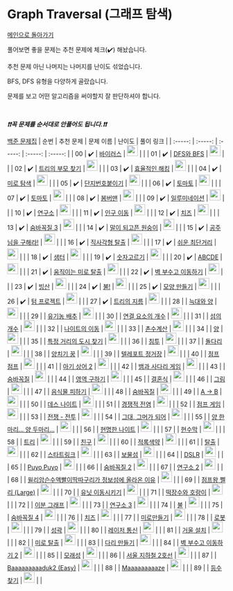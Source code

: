 # Graph Traversal (그래프 탐색)

[메인으로 돌아가기](https://github.com/tony9402/baekjoon)

풀어보면 좋을 문제는 추천 문제에 체크(:heavy_check_mark:) 해놨습니다.

추천 문제 아닌 나머지는 나머지를 난이도 섞었습니다.

BFS, DFS 유형을 다양하게 골랐습니다. 

문제를 보고 어떤 알고리즘을 써야할지 잘 판단하셔야 합니다.

<br>

***❗️❗️꼭 문제를 순서대로 안풀어도 됩니다.❗️❗️***

[백준 문제집](https://www.acmicpc.net/workbook/view/6853)
|          순번          |        추천 문제         |        문제 이름         |         난이도          |        풀이 링크         |
| :-----: | :-----: | :-----: | :-----: | :-----: |
| 00 |  :heavy_check_mark:  | <a href="http://boj.kr/2606" target="_blank">바이러스</a> | <img height="25px" width="25px=" src="https://static.solved.ac/tier_small/8.svg"/> |                      |
| 01 |  :heavy_check_mark:  | <a href="http://boj.kr/1260" target="_blank">DFS와 BFS</a> | <img height="25px" width="25px=" src="https://static.solved.ac/tier_small/9.svg"/> |                      |
| 02 |  :heavy_check_mark:  | <a href="http://boj.kr/11725" target="_blank">트리의 부모 찾기</a> | <img height="25px" width="25px=" src="https://static.solved.ac/tier_small/9.svg"/> |                      |
| 03 |  :heavy_check_mark:  | <a href="http://boj.kr/1325" target="_blank">효율적인 해킹</a> | <img height="25px" width="25px=" src="https://static.solved.ac/tier_small/9.svg"/> |                      |
| 04 |  :heavy_check_mark:  | <a href="http://boj.kr/2178" target="_blank">미로 탐색</a> | <img height="25px" width="25px=" src="https://static.solved.ac/tier_small/10.svg"/> |                      |
| 05 |  :heavy_check_mark:  | <a href="http://boj.kr/2667" target="_blank">단지번호붙이기</a> | <img height="25px" width="25px=" src="https://static.solved.ac/tier_small/10.svg"/> |                      |
| 06 |  :heavy_check_mark:  | <a href="http://boj.kr/7576" target="_blank">토마토</a> | <img height="25px" width="25px=" src="https://static.solved.ac/tier_small/10.svg"/> |                      |
| 07 |  :heavy_check_mark:  | <a href="http://boj.kr/7569" target="_blank">토마토</a> | <img height="25px" width="25px=" src="https://static.solved.ac/tier_small/10.svg"/> |                      |
| 08 |  :heavy_check_mark:  | <a href="http://boj.kr/16918" target="_blank">봄버맨</a> | <img height="25px" width="25px=" src="https://static.solved.ac/tier_small/10.svg"/> |                      |
| 09 |  :heavy_check_mark:  | <a href="http://boj.kr/5547" target="_blank">일루미네이션</a> | <img height="25px" width="25px=" src="https://static.solved.ac/tier_small/10.svg"/> |                      |
| 10 |  :heavy_check_mark:  | <a href="http://boj.kr/14502" target="_blank">연구소</a> | <img height="25px" width="25px=" src="https://static.solved.ac/tier_small/11.svg"/> |                      |
| 11 |  :heavy_check_mark:  | <a href="http://boj.kr/16234" target="_blank">인구 이동</a> | <img height="25px" width="25px=" src="https://static.solved.ac/tier_small/11.svg"/> |                      |
| 12 |  :heavy_check_mark:  | <a href="http://boj.kr/2636" target="_blank">치즈</a> | <img height="25px" width="25px=" src="https://static.solved.ac/tier_small/11.svg"/> |                      |
| 13 |  :heavy_check_mark:  | <a href="http://boj.kr/13549" target="_blank">숨바꼭질 3</a> | <img height="25px" width="25px=" src="https://static.solved.ac/tier_small/11.svg"/> |                      |
| 14 |  :heavy_check_mark:  | <a href="http://boj.kr/1600" target="_blank">말이 되고픈 원숭이</a> | <img height="25px" width="25px=" src="https://static.solved.ac/tier_small/11.svg"/> |                      |
| 15 |  :heavy_check_mark:  | <a href="http://boj.kr/17836" target="_blank">공주님을 구해라!</a> | <img height="25px" width="25px=" src="https://static.solved.ac/tier_small/11.svg"/> |                      |
| 16 |  :heavy_check_mark:  | <a href="http://boj.kr/16973" target="_blank">직사각형 탈출</a> | <img height="25px" width="25px=" src="https://static.solved.ac/tier_small/11.svg"/> |                      |
| 17 |  :heavy_check_mark:  | <a href="http://boj.kr/14940" target="_blank">쉬운 최단거리</a> | <img height="25px" width="25px=" src="https://static.solved.ac/tier_small/11.svg"/> |                      |
| 18 |  :heavy_check_mark:  | <a href="http://boj.kr/18513" target="_blank">샘터</a> | <img height="25px" width="25px=" src="https://static.solved.ac/tier_small/11.svg"/> |                      |
| 19 |  :heavy_check_mark:  | <a href="http://boj.kr/2668" target="_blank">숫자고르기</a> | <img height="25px" width="25px=" src="https://static.solved.ac/tier_small/11.svg"/> |                      |
| 20 |  :heavy_check_mark:  | <a href="http://boj.kr/13023" target="_blank">ABCDE</a> | <img height="25px" width="25px=" src="https://static.solved.ac/tier_small/11.svg"/> |                      |
| 21 |  :heavy_check_mark:  | <a href="http://boj.kr/16954" target="_blank">움직이는 미로 탈출</a> | <img height="25px" width="25px=" src="https://static.solved.ac/tier_small/12.svg"/> |                      |
| 22 |  :heavy_check_mark:  | <a href="http://boj.kr/2206" target="_blank">벽 부수고 이동하기</a> | <img height="25px" width="25px=" src="https://static.solved.ac/tier_small/12.svg"/> |                      |
| 23 |  :heavy_check_mark:  | <a href="http://boj.kr/2573" target="_blank">빙산</a> | <img height="25px" width="25px=" src="https://static.solved.ac/tier_small/12.svg"/> |                      |
| 24 |  :heavy_check_mark:  | <a href="http://boj.kr/4179" target="_blank">불!</a> | <img height="25px" width="25px=" src="https://static.solved.ac/tier_small/12.svg"/> |                      |
| 25 |  :heavy_check_mark:  | <a href="http://boj.kr/16932" target="_blank">모양 만들기</a> | <img height="25px" width="25px=" src="https://static.solved.ac/tier_small/12.svg"/> |                      |
| 26 |  :heavy_check_mark:  | <a href="http://boj.kr/9466" target="_blank">텀 프로젝트</a> | <img height="25px" width="25px=" src="https://static.solved.ac/tier_small/12.svg"/> |                      |
| 27 |  :heavy_check_mark:  | <a href="http://boj.kr/1967" target="_blank">트리의 지름</a> | <img height="25px" width="25px=" src="https://static.solved.ac/tier_small/12.svg"/> |                      |
| 28 |                      | <a href="http://boj.kr/16956" target="_blank">늑대와 양</a> | <img height="25px" width="25px=" src="https://static.solved.ac/tier_small/7.svg"/> |                      |
| 29 |                      | <a href="http://boj.kr/1012" target="_blank">유기농 배추</a> | <img height="25px" width="25px=" src="https://static.solved.ac/tier_small/9.svg"/> |                      |
| 30 |                      | <a href="http://boj.kr/11724" target="_blank">연결 요소의 개수</a> | <img height="25px" width="25px=" src="https://static.solved.ac/tier_small/9.svg"/> |                      |
| 31 |                      | <a href="http://boj.kr/4963" target="_blank">섬의 개수</a> | <img height="25px" width="25px=" src="https://static.solved.ac/tier_small/9.svg"/> |                      |
| 32 |                      | <a href="http://boj.kr/7562" target="_blank">나이트의 이동</a> | <img height="25px" width="25px=" src="https://static.solved.ac/tier_small/9.svg"/> |                      |
| 33 |                      | <a href="http://boj.kr/2644" target="_blank">촌수계산</a> | <img height="25px" width="25px=" src="https://static.solved.ac/tier_small/9.svg"/> |                      |
| 34 |                      | <a href="http://boj.kr/3184" target="_blank">양</a> | <img height="25px" width="25px=" src="https://static.solved.ac/tier_small/9.svg"/> |                      |
| 35 |                      | <a href="http://boj.kr/18352" target="_blank">특정 거리의 도시 찾기</a> | <img height="25px" width="25px=" src="https://static.solved.ac/tier_small/9.svg"/> |                      |
| 36 |                      | <a href="http://boj.kr/13565" target="_blank">침투</a> | <img height="25px" width="25px=" src="https://static.solved.ac/tier_small/9.svg"/> |                      |
| 37 |                      | <a href="http://boj.kr/12761" target="_blank">돌다리</a> | <img height="25px" width="25px=" src="https://static.solved.ac/tier_small/9.svg"/> |                      |
| 38 |                      | <a href="http://boj.kr/3187" target="_blank">양치기 꿍</a> | <img height="25px" width="25px=" src="https://static.solved.ac/tier_small/9.svg"/> |                      |
| 39 |                      | <a href="http://boj.kr/18232" target="_blank">텔레포트 정거장</a> | <img height="25px" width="25px=" src="https://static.solved.ac/tier_small/9.svg"/> |                      |
| 40 |                      | <a href="http://boj.kr/14248" target="_blank">점프 점프</a> | <img height="25px" width="25px=" src="https://static.solved.ac/tier_small/9.svg"/> |                      |
| 41 |                      | <a href="http://boj.kr/17086" target="_blank">아기 상어 2</a> | <img height="25px" width="25px=" src="https://static.solved.ac/tier_small/9.svg"/> |                      |
| 42 |                      | <a href="http://boj.kr/16928" target="_blank">뱀과 사다리 게임</a> | <img height="25px" width="25px=" src="https://static.solved.ac/tier_small/10.svg"/> |                      |
| 43 |                      | <a href="http://boj.kr/1697" target="_blank">숨바꼭질</a> | <img height="25px" width="25px=" src="https://static.solved.ac/tier_small/10.svg"/> |                      |
| 44 |                      | <a href="http://boj.kr/2583" target="_blank">영역 구하기</a> | <img height="25px" width="25px=" src="https://static.solved.ac/tier_small/10.svg"/> |                      |
| 45 |                      | <a href="http://boj.kr/5567" target="_blank">결혼식</a> | <img height="25px" width="25px=" src="https://static.solved.ac/tier_small/10.svg"/> |                      |
| 46 |                      | <a href="http://boj.kr/1926" target="_blank">그림</a> | <img height="25px" width="25px=" src="https://static.solved.ac/tier_small/10.svg"/> |                      |
| 47 |                      | <a href="http://boj.kr/1743" target="_blank">음식물 피하기</a> | <img height="25px" width="25px=" src="https://static.solved.ac/tier_small/10.svg"/> |                      |
| 48 |                      | <a href="http://boj.kr/6118" target="_blank">숨바꼭질</a> | <img height="25px" width="25px=" src="https://static.solved.ac/tier_small/10.svg"/> |                      |
| 49 |                      | <a href="http://boj.kr/16953" target="_blank">A → B</a> | <img height="25px" width="25px=" src="https://static.solved.ac/tier_small/10.svg"/> |                      |
| 50 |                      | <a href="http://boj.kr/16948" target="_blank">데스 나이트</a> | <img height="25px" width="25px=" src="https://static.solved.ac/tier_small/10.svg"/> |                      |
| 51 |                      | <a href="http://boj.kr/18405" target="_blank">경쟁적 전염</a> | <img height="25px" width="25px=" src="https://static.solved.ac/tier_small/10.svg"/> |                      |
| 52 |                      | <a href="http://boj.kr/15558" target="_blank">점프 게임</a> | <img height="25px" width="25px=" src="https://static.solved.ac/tier_small/10.svg"/> |                      |
| 53 |                      | <a href="http://boj.kr/1303" target="_blank">전쟁 - 전투</a> | <img height="25px" width="25px=" src="https://static.solved.ac/tier_small/10.svg"/> |                      |
| 54 |                      | <a href="http://boj.kr/14496" target="_blank">그대, 그머가 되어</a> | <img height="25px" width="25px=" src="https://static.solved.ac/tier_small/10.svg"/> |                      |
| 55 |                      | <a href="http://boj.kr/11123" target="_blank">양 한마리... 양 두마리...</a> | <img height="25px" width="25px=" src="https://static.solved.ac/tier_small/10.svg"/> |                      |
| 56 |                      | <a href="http://boj.kr/18404" target="_blank">현명한 나이트</a> | <img height="25px" width="25px=" src="https://static.solved.ac/tier_small/10.svg"/> |                      |
| 57 |                      | <a href="http://boj.kr/14716" target="_blank">현수막</a> | <img height="25px" width="25px=" src="https://static.solved.ac/tier_small/10.svg"/> |                      |
| 58 |                      | <a href="http://boj.kr/1068" target="_blank">트리</a> | <img height="25px" width="25px=" src="https://static.solved.ac/tier_small/10.svg"/> |                      |
| 59 |                      | <a href="http://boj.kr/1058" target="_blank">친구</a> | <img height="25px" width="25px=" src="https://static.solved.ac/tier_small/10.svg"/> |                      |
| 60 |                      | <a href="http://boj.kr/10026" target="_blank">적록색약</a> | <img height="25px" width="25px=" src="https://static.solved.ac/tier_small/11.svg"/> |                      |
| 61 |                      | <a href="http://boj.kr/3055" target="_blank">탈출</a> | <img height="25px" width="25px=" src="https://static.solved.ac/tier_small/11.svg"/> |                      |
| 62 |                      | <a href="http://boj.kr/5014" target="_blank">스타트링크</a> | <img height="25px" width="25px=" src="https://static.solved.ac/tier_small/11.svg"/> |                      |
| 63 |                      | <a href="http://boj.kr/2589" target="_blank">보물섬</a> | <img height="25px" width="25px=" src="https://static.solved.ac/tier_small/11.svg"/> |                      |
| 64 |                      | <a href="http://boj.kr/9019" target="_blank">DSLR</a> | <img height="25px" width="25px=" src="https://static.solved.ac/tier_small/11.svg"/> |                      |
| 65 |                      | <a href="http://boj.kr/11559" target="_blank">Puyo Puyo</a> | <img height="25px" width="25px=" src="https://static.solved.ac/tier_small/11.svg"/> |                      |
| 66 |                      | <a href="http://boj.kr/12851" target="_blank">숨바꼭질 2</a> | <img height="25px" width="25px=" src="https://static.solved.ac/tier_small/11.svg"/> |                      |
| 67 |                      | <a href="http://boj.kr/17141" target="_blank">연구소 2</a> | <img height="25px" width="25px=" src="https://static.solved.ac/tier_small/11.svg"/> |                      |
| 68 |                      | <a href="http://boj.kr/17129" target="_blank">윌리암슨수액빨이딱따구리가 정보섬에 올라온 이유</a> | <img height="25px" width="25px=" src="https://static.solved.ac/tier_small/11.svg"/> |                      |
| 69 |                      | <a href="http://boj.kr/16174" target="_blank">점프왕 쩰리 (Large)</a> | <img height="25px" width="25px=" src="https://static.solved.ac/tier_small/11.svg"/> |                      |
| 70 |                      | <a href="http://boj.kr/2194" target="_blank">유닛 이동시키기</a> | <img height="25px" width="25px=" src="https://static.solved.ac/tier_small/11.svg"/> |                      |
| 71 |                      | <a href="http://boj.kr/16432" target="_blank">떡장수와 호랑이</a> | <img height="25px" width="25px=" src="https://static.solved.ac/tier_small/11.svg"/> |                      |
| 72 |                      | <a href="http://boj.kr/1707" target="_blank">이분 그래프</a> | <img height="25px" width="25px=" src="https://static.solved.ac/tier_small/12.svg"/> |                      |
| 73 |                      | <a href="http://boj.kr/17142" target="_blank">연구소 3</a> | <img height="25px" width="25px=" src="https://static.solved.ac/tier_small/12.svg"/> |                      |
| 74 |                      | <a href="http://boj.kr/5427" target="_blank">불</a> | <img height="25px" width="25px=" src="https://static.solved.ac/tier_small/12.svg"/> |                      |
| 75 |                      | <a href="http://boj.kr/13913" target="_blank">숨바꼭질 4</a> | <img height="25px" width="25px=" src="https://static.solved.ac/tier_small/12.svg"/> |                      |
| 76 |                      | <a href="http://boj.kr/2638" target="_blank">치즈</a> | <img height="25px" width="25px=" src="https://static.solved.ac/tier_small/12.svg"/> |                      |
| 77 |                      | <a href="http://boj.kr/2665" target="_blank">미로만들기</a> | <img height="25px" width="25px=" src="https://static.solved.ac/tier_small/12.svg"/> |                      |
| 78 |                      | <a href="http://boj.kr/1726" target="_blank">로봇</a> | <img height="25px" width="25px=" src="https://static.solved.ac/tier_small/12.svg"/> |                      |
| 79 |                      | <a href="http://boj.kr/2234" target="_blank">성곽</a> | <img height="25px" width="25px=" src="https://static.solved.ac/tier_small/12.svg"/> |                      |
| 80 |                      | <a href="http://boj.kr/6087" target="_blank">레이저 통신</a> | <img height="25px" width="25px=" src="https://static.solved.ac/tier_small/12.svg"/> |                      |
| 81 |                      | <a href="http://boj.kr/2151" target="_blank">거울 설치</a> | <img height="25px" width="25px=" src="https://static.solved.ac/tier_small/12.svg"/> |                      |
| 82 |                      | <a href="http://boj.kr/14923" target="_blank">미로 탈출</a> | <img height="25px" width="25px=" src="https://static.solved.ac/tier_small/12.svg"/> |                      |
| 83 |                      | <a href="http://boj.kr/2146" target="_blank">다리 만들기</a> | <img height="25px" width="25px=" src="https://static.solved.ac/tier_small/13.svg"/> |                      |
| 84 |                      | <a href="http://boj.kr/14442" target="_blank">벽 부수고 이동하기 2</a> | <img height="25px" width="25px=" src="https://static.solved.ac/tier_small/13.svg"/> |                      |
| 85 |                      | <a href="http://boj.kr/10711" target="_blank">모래성</a> | <img height="25px" width="25px=" src="https://static.solved.ac/tier_small/13.svg"/> |                      |
| 86 |                      | <a href="http://boj.kr/16947" target="_blank">서울 지하철 2호선</a> | <img height="25px" width="25px=" src="https://static.solved.ac/tier_small/13.svg"/> |                      |
| 87 |                      | <a href="http://boj.kr/16988" target="_blank">Baaaaaaaaaduk2 (Easy)</a> | <img height="25px" width="25px=" src="https://static.solved.ac/tier_small/13.svg"/> |                      |
| 88 |                      | <a href="http://boj.kr/16985" target="_blank">Maaaaaaaaaze</a> | <img height="25px" width="25px=" src="https://static.solved.ac/tier_small/13.svg"/> |                      |
| 89 |                      | <a href="http://boj.kr/17616" target="_blank">등수 찾기</a> | <img height="25px" width="25px=" src="https://static.solved.ac/tier_small/13.svg"/> |                      |
